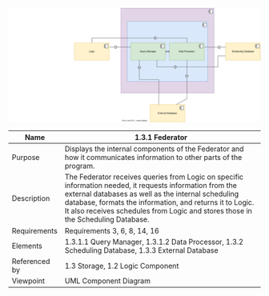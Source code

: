 ![1.3.1 Federator](TeamOneFiles/Federator%20Diagram.svg)

| Name | 1.3.1 Federator |
| ----------- | ----------- |
| Purpose | Displays the internal components of the Federator and how it communicates information to other parts of the program.  |
| Description | The Federator receives queries from Logic on specific information needed, it requests information from the external databases as well as the internal scheduling database, formats the information, and returns it to Logic. It also receives schedules from Logic and stores those in the Scheduling Database. |
| Requirements | Requirements 3, 6, 8, 14, 16 |
| Elements | 1.3.1.1 Query Manager, 1.3.1.2 Data Processor, 1.3.2 Scheduling Database, 1.3.3 External Database |
| Referenced by | 1.3 Storage, 1.2 Logic Component |
| Viewpoint | UML Component Diagram |
